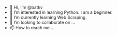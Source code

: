 - 👋 Hi, I’m @batkv
- 👀 I’m interested in learning Python. I am a beginner.
- 🌱 I’m currently learning Web Scraping.
- 💞️ I’m looking to collaborate on ...
- 📫 How to reach me ...

<!---
batkv/batkv is a ✨ special ✨ repository because its `README.md` (this file) appears on your GitHub profile.
You can click the Preview link to take a look at your changes.
--->
